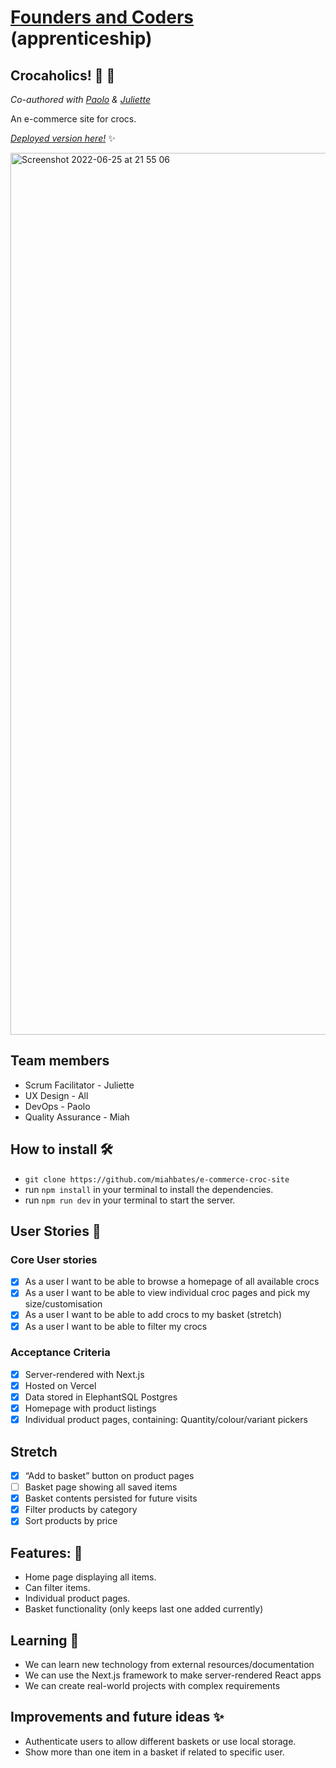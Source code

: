 # [Founders and Coders](https://www.foundersandcoders.com/) (apprenticeship) 

## Crocaholics! 🐊 👟

*Co-authored with [Paolo](https://github.com/paologhidoni) & [Juliette](https://github.com/orgs/fac-23/people/julietteorpen)*

An e-commerce site for crocs.

[*Deployed version here!*](https://sleepy-meitner-5e2ffb.netlify.app/) :sparkles:

<img width="1411" alt="Screenshot 2022-06-25 at 21 55 06" src="https://user-images.githubusercontent.com/78933903/175790272-fbea2f6b-fb5b-476a-83df-3d708d3494c0.png">


## Team members
* Scrum Facilitator - Juliette
* UX Design - All
* DevOps - Paolo
* Quality Assurance - Miah

## How to install 🛠️
* `git clone https://github.com/miahbates/e-commerce-croc-site`
* run `npm install` in your terminal to install the dependencies.
* run `npm run dev` in your terminal to start the server.

## User Stories :busts_in_silhouette:
### Core User stories
- [x] As a user I want to be able to browse a homepage of all available crocs
- [x] As a user I want to be able to view individual croc pages and pick my size/customisation
- [x] As a user I want to be able to add crocs to my basket (stretch)
- [x] As a user I want to be able to filter my crocs
### Acceptance Criteria
- [x] Server-rendered with Next.js
- [x] Hosted on Vercel
- [x] Data stored in ElephantSQL Postgres
- [x] Homepage with product listings
- [x] Individual product pages, containing: Quantity/colour/variant pickers
## Stretch
- [x] “Add to basket” button on product pages
- [ ] Basket page showing all saved items
- [x] Basket contents persisted for future visits
- [x] Filter products by category
- [x] Sort products by price

## Features: 🌟
* Home page displaying all items.
* Can filter items.
* Individual product pages.
* Basket functionality (only keeps last one added currently)

## Learning 🌱
* We can learn new technology from external resources/documentation
* We can use the Next.js framework to make server-rendered React apps
* We can create real-world projects with complex requirements

## Improvements and future ideas ✨
* Authenticate users to allow different baskets or use local storage.
* Show more than one item in a basket if related to specific user.
